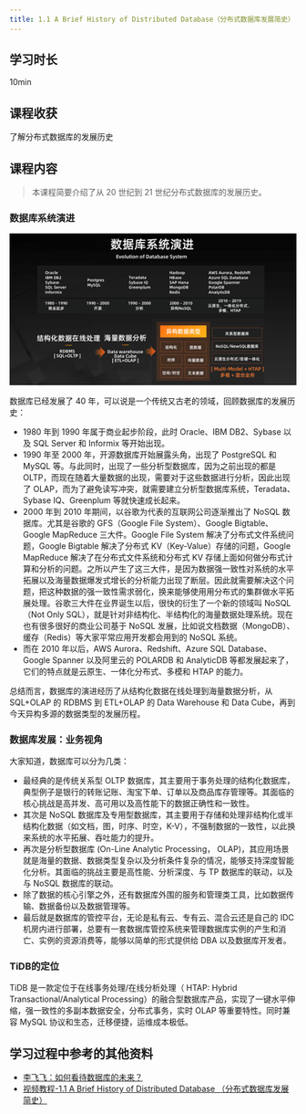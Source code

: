 ```yaml
---
title: 1.1 A Brief History of Distributed Database（分布式数据库发展简史）
---
```


## 学习时长

10min

## 课程收获

了解分布式数据库的发展历史

## 课程内容

> 本课程简要介绍了从 20 世纪到 21 世纪分布式数据库的发展历史。

### 数据库系统演进

![](pic/01.png)

数据库已经发展了 40 年，可以说是一个传统又古老的领域，回顾数据库的发展历史：
* 1980 年到 1990 年属于商业起步阶段，此时 Oracle、IBM DB2、Sybase 以及 SQL Server 和 Informix 等开始出现。
* 1990 年至 2000 年，开源数据库开始展露头角，出现了 PostgreSQL 和 MySQL 等。与此同时，出现了一些分析型数据库，因为之前出现的都是 OLTP，而现在随着大量数据的出现，需要对于这些数据进行分析，因此出现了 OLAP，而为了避免读写冲突，就需要建立分析型数据库系统，Teradata、Sybase IQ、Greenplum 等就快速成长起来。
* 2000 年到 2010 年期间，以谷歌为代表的互联网公司逐渐推出了 NoSQL 数据库。尤其是谷歌的 GFS（Google File System）、Google Bigtable、Google MapReduce 三大件。Google File System 解决了分布式文件系统问题，Google Bigtable 解决了分布式 KV（Key-Value）存储的问题，Google MapReduce 解决了在分布式文件系统和分布式 KV 存储上面如何做分布式计算和分析的问题。之所以产生了这三大件，是因为数据强一致性对系统的水平拓展以及海量数据爆发式增长的分析能力出现了断层。因此就需要解决这个问题，把这种数据的强一致性需求弱化，换来能够使用用分布式的集群做水平拓展处理。谷歌三大件在业界诞生以后，很快的衍生了一个新的领域叫 NoSQL（Not Only SQL），就是针对非结构化、半结构化的海量数据处理系统。现在也有很多很好的商业公司基于 NoSQL 发展，比如说文档数据（MongoDB）、缓存（Redis）等大家平常应用开发都会用到的 NoSQL 系统。
* 而在 2010 年以后，AWS Aurora、Redshift、Azure SQL Database、Google Spanner 以及阿里云的 POLARDB 和 AnalyticDB 等都发展起来了，它们的特点就是云原生、一体化分布式、多模和 HTAP 的能力。

总结而言，数据库的演进经历了从结构化数据在线处理到海量数据分析，从 SQL+OLAP 的 RDBMS 到 ETL+OLAP 的 Data Warehouse 和 Data Cube，再到今天异构多源的数据类型的发展历程。

### 数据库发展：业务视角

大家知道，数据库可以分为几类：

* 最经典的是传统关系型 OLTP 数据库，其主要用于事务处理的结构化数据库，典型例子是银行的转账记账、淘宝下单、订单以及商品库存管理等。其面临的核心挑战是高并发、高可用以及高性能下的数据正确性和一致性。
* 其次是 NoSQL 数据库及专用型数据库，其主要用于存储和处理非结构化或半结构化数据（如文档，图，时序、时空，K-V），不强制数据的一致性，以此换来系统的水平拓展、吞吐能力的提升。
* 再次是分析型数据库 (On-Line Analytic Processing， OLAP)，其应用场景就是海量的数据、数据类型复杂以及分析条件复杂的情况，能够支持深度智能化分析。其面临的挑战主要是高性能、分析深度、与 TP 数据库的联动，以及与 NoSQL 数据库的联动。
* 除了数据的核心引擎之外，还有数据库外围的服务和管理类工具，比如数据传输、数据备份以及数据管理等。
* 最后就是数据库的管控平台，无论是私有云、专有云、混合云还是自己的 IDC 机房内进行部署，总要有一套数据库管控系统来管理数据库实例的产生和消亡、实例的资源消费等，能够以简单的形式提供给 DBA 以及数据库开发者。

### TiDB的定位

TiDB 是一款定位于在线事务处理/在线分析处理（ HTAP: Hybrid Transactional/Analytical Processing）的融合型数据库产品，实现了一键水平伸缩，强一致性的多副本数据安全，分布式事务，实时 OLAP 等重要特性。同时兼容 MySQL 协议和生态，迁移便捷，运维成本极低。

## 学习过程中参考的其他资料

- [李飞飞：如何看待数据库的未来？](https://www.infoq.cn/article/it7eibufvj2lpy4bdrgy)
- [视频教程-1.1 A Brief History of Distributed Database （分布式数据库发展简史）](https://university.pingcap.com/courses/TiDB%204.0%20%E6%96%B0%E6%89%8B%E6%8C%87%E5%8D%97/chapter/101-%E7%AB%A0%E8%8A%82/lesson/A-Brief-History-of-Distributed-Database)



